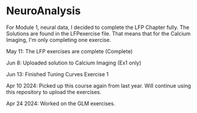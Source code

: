 # NeuroAnalysis
For Module 1, neural data, I decided to complete the LFP Chapter fully. The Solutions are found in the LFPexercise file. That means that for the Calcium Imaging, I'm only completing one exercise.

May 11: The LFP exercises are complete (Complete)

Jun  8: Uploaded solution to Calcium Imaging (Ex1 only)

Jun 13: Finished Tuning Curves Exercise 1

Apr 10 2024: Picked up this course again from last year. Will continue using this repository to upload the exercises.

Apr 24 2024: Worked on the GLM exercises.
